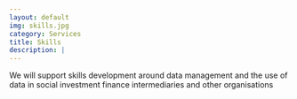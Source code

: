 ```yaml
---
layout: default
img: skills.jpg
category: Services
title: Skills
description: |
---
```

  We will support skills development around data management and the use of
  data in social investment finance intermediaries and other organisations
